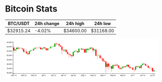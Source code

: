 # Bitcoin Stats

BTC/USDT|24h change|24h high|24h low|
|---|---|---|---|
|$32915.24|-4.02%|$34600.00|$31168.00|

<img src="./chart.svg">
